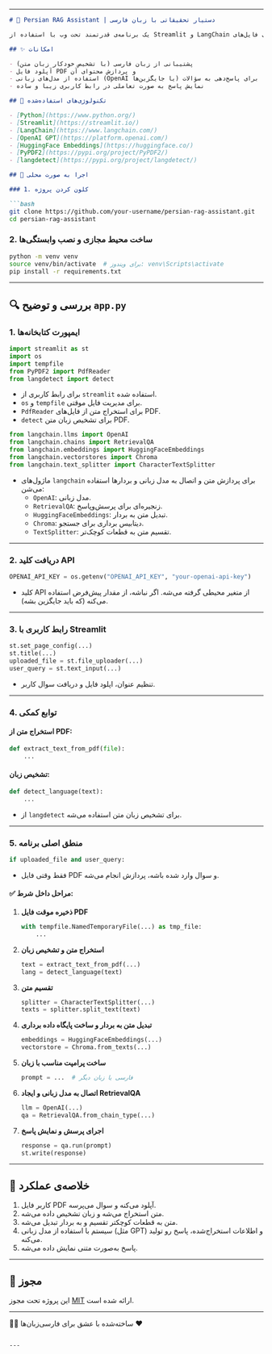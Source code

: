 
---

```markdown
# 🧠 Persian RAG Assistant | دستیار تحقیقاتی با زبان فارسی

یک برنامه‌ی قدرتمند تحت وب با استفاده از Streamlit و LangChain برای استخراج و پاسخ‌دهی به سؤالات از روی فایل‌های PDF به زبان فارسی یا هر زبان دیگر 🌍

## ✨ امکانات

- پشتیبانی از زبان فارسی (با تشخیص خودکار زبان متن)
- آپلود فایل PDF و پردازش محتوای آن
- استفاده از مدل‌های زبانی (OpenAI یا جایگزین‌ها) برای پاسخ‌دهی به سؤالات
- نمایش پاسخ به صورت تعاملی در رابط کاربری زیبا و ساده

## 🧰 تکنولوژی‌های استفاده‌شده

- [Python](https://www.python.org/)
- [Streamlit](https://streamlit.io/)
- [LangChain](https://www.langchain.com/)
- [OpenAI GPT](https://platform.openai.com/)
- [HuggingFace Embeddings](https://huggingface.co/)
- [PyPDF2](https://pypi.org/project/PyPDF2/)
- [langdetect](https://pypi.org/project/langdetect/)

## 🚀 اجرا به صورت محلی

### 1. کلون کردن پروژه

```bash
git clone https://github.com/your-username/persian-rag-assistant.git
cd persian-rag-assistant
```

### 2. ساخت محیط مجازی و نصب وابستگی‌ها

```bash
python -m venv venv
source venv/bin/activate  # برای ویندوز: venv\Scripts\activate
pip install -r requirements.txt
```

---

## 🔍 بررسی و توضیح `app.py`

### 1. **ایمپورت کتابخانه‌ها**
```python
import streamlit as st
import os
import tempfile
from PyPDF2 import PdfReader
from langdetect import detect
```
- برای رابط کاربری از `streamlit` استفاده شده.
- `os` و `tempfile` برای مدیریت فایل موقتی.
- `PdfReader` برای استخراج متن از فایل‌های PDF.
- `detect` برای تشخیص زبان متن PDF.

```python
from langchain.llms import OpenAI
from langchain.chains import RetrievalQA
from langchain.embeddings import HuggingFaceEmbeddings
from langchain.vectorstores import Chroma
from langchain.text_splitter import CharacterTextSplitter
```
- ماژول‌های `langchain` برای پردازش متن و اتصال به مدل زبانی و بردارها استفاده می‌شن:
  - `OpenAI`: مدل زبانی.
  - `RetrievalQA`: زنجیره‌ای برای پرسش‌وپاسخ.
  - `HuggingFaceEmbeddings`: تبدیل متن به بردار.
  - `Chroma`: دیتابیس برداری برای جستجو.
  - `TextSplitter`: تقسیم متن به قطعات کوچک‌تر.

---

### 2. **دریافت کلید API**
```python
OPENAI_API_KEY = os.getenv("OPENAI_API_KEY", "your-openai-api-key")
```
- کلید API از متغیر محیطی گرفته می‌شه. اگر نباشه، از مقدار پیش‌فرض استفاده می‌کنه (که باید جایگزین بشه).

---

### 3. **رابط کاربری با Streamlit**
```python
st.set_page_config(...)
st.title(...)
uploaded_file = st.file_uploader(...)
user_query = st.text_input(...)
```
- تنظیم عنوان، اپلود فایل و دریافت سوال کاربر.

---

### 4. **توابع کمکی**
#### استخراج متن از PDF:
```python
def extract_text_from_pdf(file):
    ...
```

#### تشخیص زبان:
```python
def detect_language(text):
    ...
```
- از `langdetect` برای تشخیص زبان متن استفاده می‌شه.

---

### 5. **منطق اصلی برنامه**
```python
if uploaded_file and user_query:
```
- فقط وقتی فایل PDF و سوال وارد شده باشه، پردازش انجام می‌شه.

#### ✅ مراحل داخل شرط:
1. **ذخیره موقت فایل PDF**
   ```python
   with tempfile.NamedTemporaryFile(...) as tmp_file:
       ...
   ```

2. **استخراج متن و تشخیص زبان**
   ```python
   text = extract_text_from_pdf(...)
   lang = detect_language(text)
   ```

3. **تقسیم متن**
   ```python
   splitter = CharacterTextSplitter(...)
   texts = splitter.split_text(text)
   ```

4. **تبدیل متن به بردار و ساخت پایگاه داده برداری**
   ```python
   embeddings = HuggingFaceEmbeddings(...)
   vectorstore = Chroma.from_texts(...)
   ```

5. **ساخت پرامپت مناسب با زبان**
   ```python
   prompt = ...  # فارسی یا زبان دیگر
   ```

6. **اتصال به مدل زبانی و ایجاد RetrievalQA**
   ```python
   llm = OpenAI(...)
   qa = RetrievalQA.from_chain_type(...)
   ```

7. **اجرای پرسش و نمایش پاسخ**
   ```python
   response = qa.run(prompt)
   st.write(response)
   ```

---

## 📌 خلاصه‌ی عملکرد
1. کاربر فایل PDF آپلود می‌کنه و سوال می‌پرسه.
2. متن استخراج می‌شه و زبان تشخیص داده می‌شه.
3. متن به قطعات کوچکتر تقسیم و به بردار تبدیل می‌شه.
4. سیستم با استفاده از مدل زبانی (مثل GPT) و اطلاعات استخراج‌شده، پاسخ رو تولید می‌کنه.
5. پاسخ به‌صورت متنی نمایش داده می‌شه.

---



## 📜 مجوز

این پروژه تحت مجوز [MIT](LICENSE) ارائه شده است.

---

🧑‍💻 ساخته‌شده با عشق برای فارسی‌زبان‌ها ♥  
```

---

